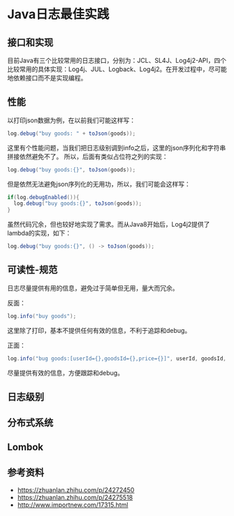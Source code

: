 # Java日志最佳实践

## 接口和实现

目前Java有三个比较常用的日志接口，分别为：JCL、SL4J、Log4j2-API，四个比较常用的具体实现：Log4j、JUL、Logback、Log4j2。在开发过程中，尽可能地依赖接口而不是实现编程。

## 性能

以打印json数据为例，在以前我们可能这样写：

```Java
log.debug("buy goods: " + toJson(goods));
```
这里有个性能问题，当我们把日志级别调到info之后，这里的json序列化和字符串拼接依然避免不了。 所以，后面有类似占位符之列的实现：

```Java
log.debug("buy goods:{}", toJson(goods));
```
但是依然无法避免json序列化的无用功，所以，我们可能会这样写：

```Java
if(log.debugEnabled()){
  log.debug("buy goods:{}", toJson(goods));
}
```

虽然代码冗余，但也较好地实现了需求。而从Java8开始后，Log4j2提供了lambda的实现，如下：

```Java
log.debug("buy goods:{}", () -> toJson(goods));
```

## 可读性-规范

日志尽量提供有用的信息，避免过于简单但无用，量大而冗余。

反面：

```Java
log.info("buy goods");
```

这里除了打印，基本不提供任何有效的信息，不利于追踪和debug。

正面：

```Java
log.info("bug goods:[userId={},goodsId={},price={}]", userId, goodsId, price)
```
尽量提供有效的信息，方便跟踪和debug。

## 日志级别

## 分布式系统

## Lombok

## 参考资料

* https://zhuanlan.zhihu.com/p/24272450
* https://zhuanlan.zhihu.com/p/24275518
* http://www.importnew.com/17315.html
